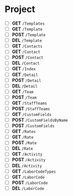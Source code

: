 # Project
- [ ] **GET** `/Templates`
- [ ] **GET** `/Template`
- [ ] **POST** `/Template`
- [ ] **DEL** `/Template`
- [ ] **GET** `/Contacts`
- [ ] **GET** `/Contact`
- [ ] **POST** `/Contact`
- [ ] **DEL** `/Contact`
- [ ] **GET** `/Index`
- [ ] **GET** `/Detail`
- [ ] **POST** `/Detail`
- [ ] **DEL** `/Detail`
- [ ] **GET** `/Team`
- [ ] **POST** `/Team`
- [ ] **GET** `/StaffTeams`
- [ ] **POST** `/StaffTeams`
- [ ] **GET** `/CustomFields`
- [ ] **POST** `/CustomFieldsByName`
- [ ] **POST** `/CustomFields`
- [ ] **GET** `/Rates`
- [ ] **GET** `/Rate`
- [ ] **POST** `/Rate`
- [ ] **DEL** `/Rate`
- [ ] **GET** `/Activity`
- [ ] **POST** `/Activity`
- [ ] **DEL** `/Activity`
- [ ] **GET** `/LaborCodeTypes`
- [ ] **GET** `/LaborCode`
- [ ] **POST** `/LaborCode`
- [ ] **DEL** `/LaborCode`